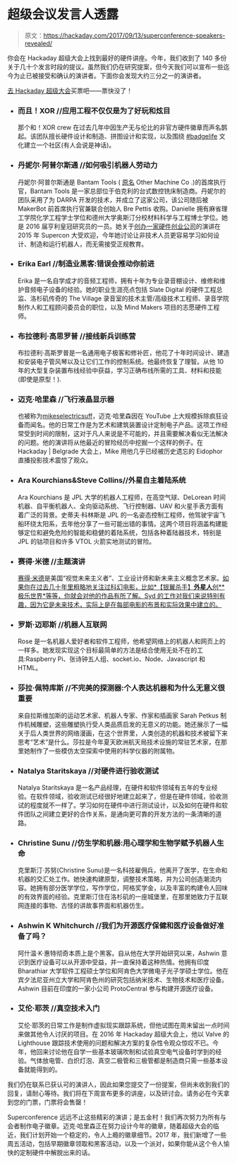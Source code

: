 # 超级会议发言人透露

> 原文：<https://hackaday.com/2017/09/13/superconference-speakers-revealed/>

你会在 Hackaday 超级大会上找到最好的硬件讲座。今年，我们收到了 140 多份关于几十个发言时段的提议。虽然我们仍在研究提案，但今天我们可以宣布一些迄今为止已被接受和确认的演讲者。下面你会发现大约三分之一的演讲者。

[去 Hackaday 超级大会](https://supercon2017.eventbrite.com/?aff=hadcom913)买票吧——票快没了！

*   ### 而且！XOR //应用工程不仅仅是为了好玩和炫目

    那个和！XOR crew 在过去几年中因生产无与伦比的非官方硬件徽章而声名鹊起。该团队擅长硬件设计和制造、拼图设计和实现，以及围绕 [#badgelife](https://twitter.com/hashtag/badgelife) 文化建立一个社区(有人会说是神话)。

*   ### 丹妮尔·阿普尔斯通 //如何吸引机器人劳动力

    丹妮尔·阿普尔斯通是 Bantam Tools ( [原名](https://hackaday.com/2017/09/06/other-machine-co-changes-name-logo-apparently-nothing-else/) Other Machine Co .)的首席执行官，Bantam Tools 是一家总部位于伯克利的台式数控铣床制造商。丹妮尔的团队采用了为 DARPA 开发的技术，并成立了这家公司，该公司随后被 MakerBot 前首席执行官兼联合创始人 Bre Pettis 收购。Danielle 拥有麻省理工学院化学工程学士学位和德州大学奥斯汀分校材料科学与工程博士学位。她是 2016 届亨利皇冠研究员的一员。她关于[创办一家硬件创业公司](https://www.youtube.com/watch?v=LNidIy7t0DQ)的演讲在 2015 年 Supercon 大受欢迎，今年她讨论让非技术人员更容易学习如何设计、制造和运行机器人，而无需接受正规教育。

*   ### Erika Earl //制造业黑客:错误会推动你前进

    Erika 是一名自学成才的音频工程师，拥有十年为专业录音棚设计、维修和维护音频电子设备的经验。她的职业生涯亮点包括 Slate Digital 的硬件工程总监、洛杉矶传奇的 The Village 录音室的技术主管/高级技术工程师、录音学院制作人和工程顾问委员会的职位，以及 Mind Makers 项目的志愿硬件工程师。

*   ### 布拉德利·高思罗普 //接线新兵训练营

    布拉德利·高斯罗普是一名通用电子极客和修补匠，他花了十年时间设计、建造和安装电子管风琴以及让它们工作的控制系统。他最终恢复了理智。从他 10 年的大型复杂装置布线经验中获益，学习正确布线所需的工具、材料和技能(即使是原型！).

*   ### 迈克·哈里森 //飞行液晶显示器

    也被称为[mikeselectricsuff](http://www.electricstuff.co.uk/)，迈克·哈里森因在 YouTube 上大规模拆除疯狂设备而闻名。他的日常工作是为艺术和建筑装置设计定制电子产品。这项工作经常受到时间的限制，这对于凡人来说是不可能的，并且需要解决看似无法解决的问题。他的演讲将从他最近的冒险经历中挖掘一个这样的例子。在 Hackaday | Belgrade 大会上，Mike 用他几乎已经被历史遗忘的 Eidophor 直播投影技术震惊了观众。

*   ### Ara Kourchians&Steve Collins//外星自主着陆系统

    Ara Kourchians 是 JPL 大学的机器人工程师，在高空气球、DeLorean 时间机器、自平衡机器人、全向驱动系统、飞行控制器、UAV 和火星手表方面有着广泛的背景。史蒂夫·科林斯是 JPL 的一名姿态控制工程师，他驾驶宇宙飞船环绕太阳系，去年他分享了一些可能出错的事情。这两个项目将涵盖构建能够定位和避免危险的智能和稳健的着陆系统，包括各种着陆器技术，特别是 JPL 的钴项目和许多 VTOL 火箭实地测试的冒险。

*   ### 赛得·米德 //主题演讲

    [赛得·米德](http://sydmead.com/v/12/biography/)是美国“视觉未来主义者”、工业设计师和新未来主义概念艺术家。[如果你在过去几十年里粗略地关注过科幻电影，比如*【银翼杀手】**外星人**创**极乐世界*等等，你就会对他的作品有所了解。Syd 的工作对我们来说特别有趣，因为它是未来技术，实际上是在每部电影的布景和实际效果中建立的。](https://hackaday.com/2017/09/06/visual-futurist-syd-mead-will-keynote-at-hackaday-superconference/)

*   ### 罗斯·迈耶斯 //机器人互联网

    Rose 是一名机器人爱好者和软件工程师，他希望网络上的机器人和网页上的一样多。她发现实现这个目标最简单的方法是结合使用无处不在的工具:Raspberry Pi、张诗钟五人组、socket.io、Node、Javascript 和 HTML。

*   ### 莎拉·佩特库斯 //不完美的探测器:个人表达机器和为什么无意义很重要

    来自拉斯维加斯的运动艺术家、机器人专家、作家和插画家 Sarah Petkus 制作机械雕塑，这些雕塑执行受人类品质启发的无意义的功能。她还展示了一幅关于后人类世界的网络漫画，在这个世界里，人类创造的机器和技术被留下来思考“艺术”是什么。莎拉是今年夏天欧洲航天局技术设施的常驻艺术家，在那里她制作了一些模仿太空探索中使用的科学仪器的附属物。

*   ### Natalya Staritskaya //对硬件进行验收测试

    Natalya Staritskaya 是一名产品经理，在硬件和软件领域有五年的专业经验。在软件领域，验收测试已经很好地建立起来了，但是在硬件领域，验收测试的程度就不一样了。学习如何在硬件中进行测试设计，以及如何在硬件和软件团队之间建立更好的合作关系，是通向更可靠的开发方法的一条清晰的道路。

*   ### Christine Sunu //仿生学和机器:用心理学和生物学赋予机器人生命

    克里斯汀·苏努(Christine Sunu)是一名科技雇佣兵，他离开了医学，在生命和机器的交汇处工作。她快速构建原型，调整技术策略，并为公司创造潮流内容。她拥有部分医学学位，写作学位，阿格奖学金，以及丰富的构建令人回味的有效界面的经验。克里斯汀住在洛杉矶的一座城堡里，在那里她致力于互联网连接的事物、古怪的讲故事界面和机器仿生。

*   ### Ashwin K Whitchurch //我们为开源医疗保健和医疗设备做好准备了吗？

    阿什温·K·惠特彻奇本质上是个黑客。自从他在大学开始研究以来，Ashwin 意识到医疗设备可以从开源中受益，并一直保持着这种热情。他拥有印度 Bharathiar 大学软件工程硕士学位和阿肯色大学微电子光子学硕士学位。他在宾夕法尼亚州立大学和阿肯色州的研究包括纳米技术、生物技术和医疗设备。Ashwin 目前在印度的一家小公司 ProtoCentral 参与构建开源医疗设备。

*   ### 艾伦·耶茨 //真空技术入门

    艾伦·耶茨的日常工作是制作虚拟现实跟踪系统，但他试图在周末留出一点时间来做其他令人讨厌的项目。在 2016 年 Hackaday 超级大会上，他以 Valve 的 Lighthouse 跟踪技术使用的问题和解决方案的复杂性令观众惊叹不已。今年，他回来讨论他在自学一些基本玻璃吹制和试验真空电气设备时学到的经验。气体放电管、白炽灯泡、真空二极管和三极管都是制造商只需一些基本设备就能得到的。

我们仍在联系已获认可的演讲人，因此如果您提交了一份提案，但尚未收到我们的回复，请耐心等待。我们将在下周宣布更多的讲座，以及研讨会。请务必在今天拿到您的门票，门票将会售罄！

Superconference 远远不止这些精彩的演讲；是五金村！我们再次努力为所有与会者制作电子徽章。迈克·哈里森正在努力设计今年的徽章，随着超级大会的临近，我们计划开始一个稳定的，令人上瘾的徽章细节。2017 年，我们新增了一些周五活动，包括早期徽章领取和黑客活动，以及一个派对，如果你能从这个令人愉快的定制硬件中解脱出来的话。